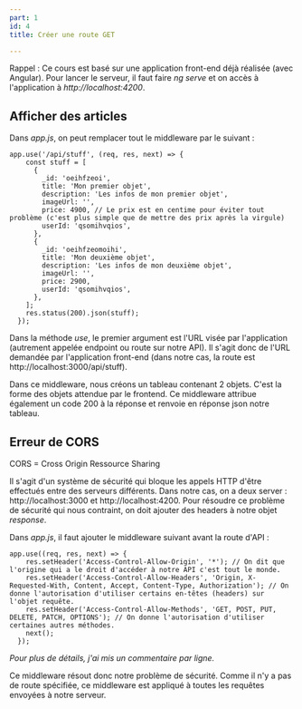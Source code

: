 ```yaml
---
part: 1
id: 4
title: Créer une route GET

---
```

Rappel : Ce cours est basé sur une application front-end déjà réalisée (avec Angular). Pour lancer le serveur, il faut faire _ng serve_ et on accès à l'application à _http://localhost:4200_.

## Afficher des articles

Dans _app.js_, on peut remplacer tout le middleware par le suivant :

    app.use('/api/stuff', (req, res, next) => {
        const stuff = [
          {
            _id: 'oeihfzeoi',
            title: 'Mon premier objet',
            description: 'Les infos de mon premier objet',
            imageUrl: '',
            price: 4900, // Le prix est en centime pour éviter tout problème (c'est plus simple que de mettre des prix après la virgule)
            userId: 'qsomihvqios',
          },
          {
            _id: 'oeihfzeomoihi',
            title: 'Mon deuxième objet',
            description: 'Les infos de mon deuxième objet',
            imageUrl: '',
            price: 2900,
            userId: 'qsomihvqios',
          },
        ];
        res.status(200).json(stuff);
      });
                

Dans la méthode _use_, le premier argument est l'URL visée par l'application (autrement appelée endpoint ou route sur notre API). Il s'agit donc de l'URL demandée par l'application front-end (dans notre cas, la route est http://localhost:3000/api/stuff).

Dans ce middleware, nous créons un tableau contenant 2 objets. C'est la forme des objets attendue par le frontend. Ce middleware attribue également un code 200 à la réponse et renvoie en réponse json notre tableau.

## Erreur de CORS

CORS = Cross Origin Ressource Sharing

Il s'agit d'un système de sécurité qui bloque les appels HTTP d'être effectués entre des serveurs différents. Dans notre cas, on a deux server : http://localhost:3000 et http://localhost:4200. Pour résoudre ce problème de sécurité qui nous contraint, on doit ajouter des headers à notre objet _response_.

Dans _app.js_, il faut ajouter le middleware suivant avant la route d'API :

    app.use((req, res, next) => {
        res.setHeader('Access-Control-Allow-Origin', '*'); // On dit que l'origine qui a le droit d'accéder à notre API c'est tout le monde.
        res.setHeader('Access-Control-Allow-Headers', 'Origin, X-Requested-With, Content, Accept, Content-Type, Authorization'); // On donne l'autorisation d'utiliser certains en-têtes (headers) sur l'objet requête.
        res.setHeader('Access-Control-Allow-Methods', 'GET, POST, PUT, DELETE, PATCH, OPTIONS'); // On donne l'autorisation d'utiliser certaines autres méthodes.
        next();
      });

_Pour plus de détails, j'ai mis un commentaire par ligne._

Ce middleware résout donc notre problème de sécurité. Comme il n'y a pas de route spécifiée, ce middleware est appliqué à toutes les requêtes envoyées à notre serveur.